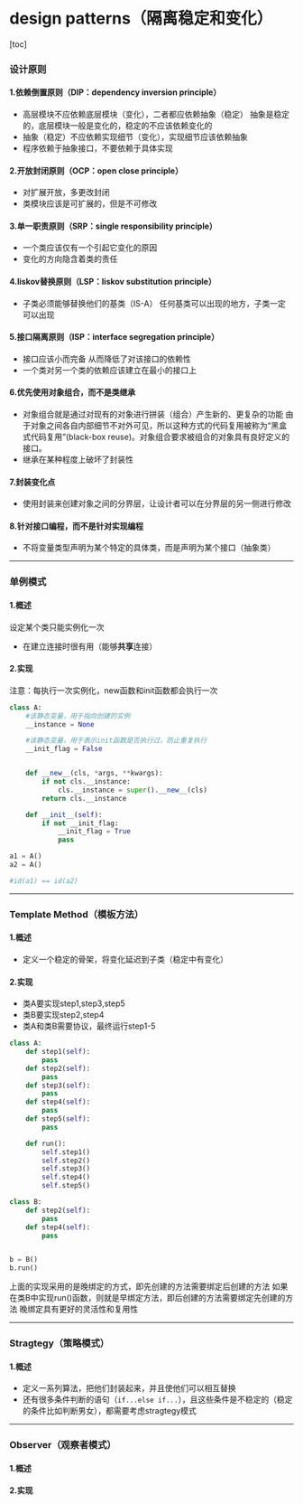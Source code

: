 # design patterns（隔离稳定和变化）
[toc]
### 设计原则
#### 1.依赖倒置原则（DIP：dependency inversion principle）
* 高层模块不应依赖底层模块（变化），二者都应依赖抽象（稳定）
抽象是稳定的，底层模块一般是变化的，稳定的不应该依赖变化的
* 抽象（稳定）不应依赖实现细节（变化），实现细节应该依赖抽象
* 程序依赖于抽象接口，不要依赖于具体实现
#### 2.开放封闭原则（OCP：open close principle）
* 对扩展开放，多更改封闭
* 类模块应该是可扩展的，但是不可修改

#### 3.单一职责原则（SRP：single responsibility principle）
* 一个类应该仅有一个引起它变化的原因
* 变化的方向隐含着类的责任

#### 4.liskov替换原则（LSP：liskov substitution principle）
* 子类必须能够替换他们的基类（IS-A）
任何基类可以出现的地方，子类一定可以出现

#### 5.接口隔离原则（ISP：interface segregation principle）
* 接口应该小而完备
从而降低了对该接口的依赖性
* 一个类对另一个类的依赖应该建立在最小的接口上

#### 6.优先使用对象组合，而不是类继承
* 对象组合就是通过对现有的对象进行拼装（组合）产生新的、更复杂的功能
由于对象之间各自内部细节不对外可见，所以这种方式的代码复用被称为“黑盒式代码复用”(black-box reuse)。对象组合要求被组合的对象具有良好定义的接口。
* 继承在某种程度上破坏了封装性

#### 7.封装变化点
* 使用封装来创建对象之间的分界层，让设计者可以在分界层的另一侧进行修改

#### 8.针对接口编程，而不是针对实现编程
* 不将变量类型声明为某个特定的具体类，而是声明为某个接口（抽象类）

***

### 单例模式
#### 1.概述

设定某个类只能实例化一次
* 在建立连接时很有用（能够**共享**连接）

#### 2.实现

注意：每执行一次实例化，new函数和init函数都会执行一次
```python
class A:
    #该静态变量，用于指向创建的实例
    __instance = None

    #该静态变量，用于表示init函数是否执行过，防止重复执行
    __init_flag = False


    def __new__(cls, *args, **kwargs):
        if not cls.__instance:
            cls.__instance = super().__new__(cls)
        return cls.__instance

    def __init__(self):
        if not __init_flag:
            __init_flag = True
            pass

a1 = A()
a2 = A()

#id(a1) == id(a2)
```

***

### Template Method（模板方法）
#### 1.概述
* 定义一个稳定的骨架，将变化延迟到子类（稳定中有变化）
#### 2.实现
* 类A要实现step1,step3,step5
* 类B要实现step2,step4
* 类A和类B需要协议，最终运行step1-5
```python
class A:
    def step1(self):
        pass
    def step2(self):
        pass
    def step3(self):
        pass
    def step4(self):
        pass
    def step5(self):
        pass

    def run():
        self.step1()
        self.step2()
        self.step3()
        self.step4()
        self.step5()

class B:
    def step2(self):
        pass
    def step4(self):
        pass


b = B()
b.run()
```
上面的实现采用的是晚绑定的方式，即先创建的方法需要绑定后创建的方法
如果在类B中实现run()函数，则就是早绑定方法，即后创建的方法需要绑定先创建的方法
晚绑定具有更好的灵活性和复用性

***

### Stragtegy（策略模式）
#### 1.概述
* 定义一系列算法，把他们封装起来，并且使他们可以相互替换
* 还有很多条件判断的语句（`if...else if...`），且这些条件是不稳定的（稳定的条件比如判断男女），都需要考虑stragtegy模式

***

### Observer（观察者模式）
#### 1.概述
#### 2.实现
